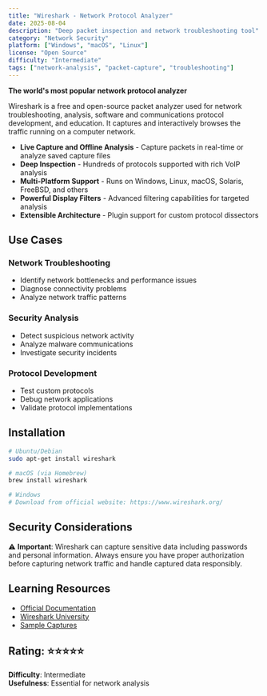 ```yaml
---
title: "Wireshark - Network Protocol Analyzer"
date: 2025-08-04
description: "Deep packet inspection and network troubleshooting tool"
category: "Network Security"
platform: ["Windows", "macOS", "Linux"]
license: "Open Source"
difficulty: "Intermediate"
tags: ["network-analysis", "packet-capture", "troubleshooting"]
---
```


**The world's most popular network protocol analyzer**

Wireshark is a free and open-source packet analyzer used for network troubleshooting, analysis, software and communications protocol development, and education. It captures and interactively browses the traffic running on a computer network.

- **Live Capture and Offline Analysis** - Capture packets in real-time or analyze saved capture files
- **Deep Inspection** - Hundreds of protocols supported with rich VoIP analysis
- **Multi-Platform Support** - Runs on Windows, Linux, macOS, Solaris, FreeBSD, and others
- **Powerful Display Filters** - Advanced filtering capabilities for targeted analysis
- **Extensible Architecture** - Plugin support for custom protocol dissectors

## Use Cases

### Network Troubleshooting
- Identify network bottlenecks and performance issues
- Diagnose connectivity problems
- Analyze network traffic patterns

### Security Analysis  
- Detect suspicious network activity
- Analyze malware communications
- Investigate security incidents

### Protocol Development
- Test custom protocols
- Debug network applications
- Validate protocol implementations

## Installation

```bash
# Ubuntu/Debian
sudo apt-get install wireshark

# macOS (via Homebrew)  
brew install wireshark

# Windows
# Download from official website: https://www.wireshark.org/
```

## Security Considerations

⚠️ **Important**: Wireshark can capture sensitive data including passwords and personal information. Always ensure you have proper authorization before capturing network traffic and handle captured data responsibly.

## Learning Resources

- [Official Documentation](https://www.wireshark.org/docs/)
- [Wireshark University](https://www.wireshark.org/learn/)
- [Sample Captures](https://wiki.wireshark.org/SampleCaptures)

## Rating: ⭐⭐⭐⭐⭐

**Difficulty**: Intermediate  
**Usefulness**: Essential for network analysis
